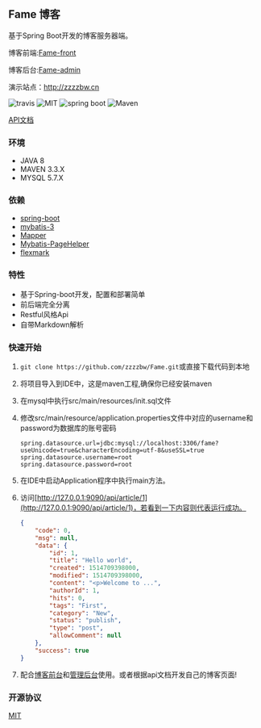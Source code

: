 ## Fame 博客

基于Spring Boot开发的博客服务器端。

博客前端:[Fame-front](https://github.com/zzzzbw/Fame-front)

博客后台:[Fame-admin](https://github.com/zzzzbw/Fame-admin)

演示站点：http://zzzzbw.cn

![travis](https://travis-ci.org/zzzzbw/Fame.svg?branch=master) ![MIT](https://img.shields.io/github/license/zzzzbw/Fame.svg) ![spring boot](https://img.shields.io/badge/spring%20boot-2.0.0.RELEASE-green.svg) ![Maven](https://img.shields.io/badge/maven-v3.3.9-red.svg)

[API文档](https://zzzzbw.github.io/Fame/swagger-ui/index.html)

### 环境

* JAVA 8
* MAVEN 3.3.X
* MYSQL 5.7.X

### 依赖

* [spring-boot](https://github.com/spring-projects/spring-boot)
* [mybatis-3](https://github.com/mybatis/mybatis-3)
* [Mapper](https://github.com/abel533/Mapper)
* [Mybatis-PageHelper](https://github.com/pagehelper/Mybatis-PageHelper)
* [flexmark](https://github.com/vsch/flexmark-java)

### 特性

* 基于Spring-boot开发，配置和部署简单
* 前后端完全分离
* Restful风格Api
* 自带Markdown解析

### 快速开始

1. `git clone https://github.com/zzzzbw/Fame.git`或直接下载代码到本地

2. 将项目导入到IDE中，这是maven工程,确保你已经安装maven

3. 在mysql中执行src/main/resources/init.sql文件

4. 修改src/main/resource/application.properties文件中对应的username和password为数据库的账号密码

   ```properties
   spring.datasource.url=jdbc:mysql://localhost:3306/fame?useUnicode=true&characterEncoding=utf-8&useSSL=true
   spring.datasource.username=root
   spring.datasource.password=root
   ```

5. 在IDE中启动Application程序中执行main方法。

6. 访问[http://127.0.0.1:9090/api/article/1](http://127.0.0.1:9090/api/article/1)，若看到一下内容则代表运行成功。

   ```json
   {
       "code": 0,
       "msg": null,
       "data": {
           "id": 1,
           "title": "Hello world",
           "created": 1514709398000,
           "modified": 1514709398000,
           "content": "<p>Welcome to ...",
           "authorId": 1,
           "hits": 0,
           "tags": "First",
           "category": "New",
           "status": "publish",
           "type": "post",
           "allowComment": null
       },
       "success": true
   }
   ```

7. 配合[博客前台](https://github.com/zzzzbw/Fame-front)和[管理后台](https://github.com/zzzzbw/Fame-admin)使用。或者根据api文档开发自己的博客页面!

### 开源协议

[MIT](https://github.com/zzzzbw/Fame/blob/master/License)